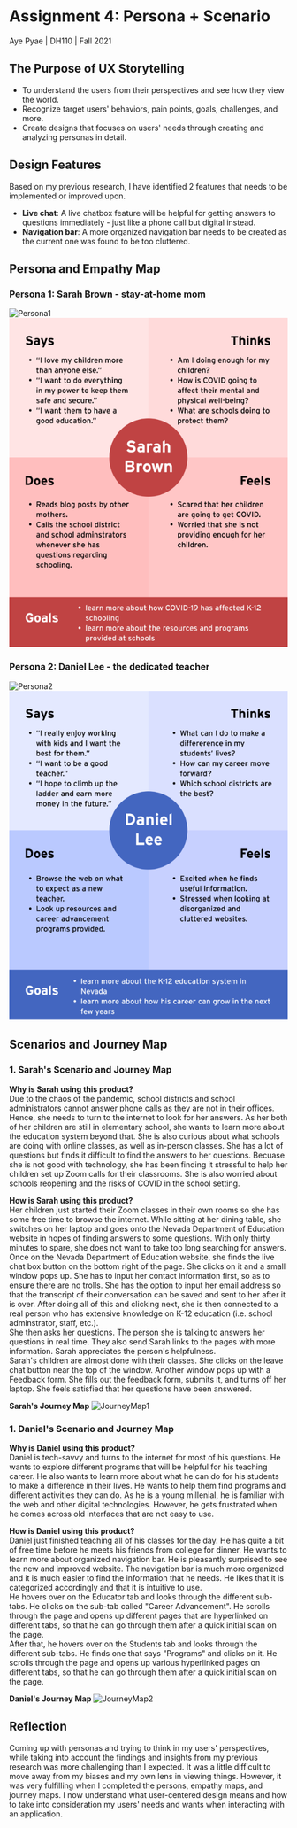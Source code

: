 # Assignment 4: Persona + Scenario
Aye Pyae | DH110 | Fall 2021

## The Purpose of UX Storytelling
- To understand the users from their perspectives and see how they view the world.
- Recognize target users' behaviors, pain points, goals, challenges, and more.
- Create designs that focuses on users' needs through creating and analyzing personas in detail.

## Design Features
Based on my previous research, I have identified 2 features that needs to be implemented or improved upon.
- **Live chat**: A live chatbox feature will be helpful for getting answers to questions immediately - just like a phone call but digital instead.
- **Navigation bar**: A more organized navigation bar needs to be created as the current one was found to be too cluttered.

## Persona and Empathy Map
### **Persona 1: Sarah Brown - stay-at-home mom**

![Persona1](https://user-images.githubusercontent.com/91553011/138891357-aba2c7a9-1d24-4255-aed4-f5c7c611afe3.png)
![SarahEmpathyMap](EmpathyMap1.png)

### **Persona 2: Daniel Lee - the dedicated teacher** 

![Persona2](https://user-images.githubusercontent.com/91553011/138891674-86bb229b-3ba9-4f9a-b75b-1ad6badb6643.png)
![DanielEmpathyMap](EmpathyMap2.png)

## Scenarios and Journey Map
### 1. Sarah's Scenario and Journey Map
**Why is Sarah using this product?**  
Due to the chaos of the pandemic, school districts and school administrators cannot answer phone calls as they are not in their offices. Hence, she needs to turn to the internet to look for her answers. As her both of her children are still in elementary school, she wants to learn more about the education system beyond that. She is also curious about what schools are doing with online classes, as well as in-person classes. She has a lot of questions but finds it difficult to find the answers to her questions. Becuase she is not good with technology, she has been finding it stressful to help her children set up Zoom calls for their classrooms. She is also worried about schools reopening and the risks of COVID in the school setting.

**How is Sarah using this product?**  
Her children just started their Zoom classes in their own rooms so she has some free time to browse the internet. While sitting at her dining table, she switches on her laptop and goes onto the Nevada Department of Education website in hopes of finding answers to some questions. With only thirty minutes to spare, she does not want to take too long searching for answers.  
Once on the Nevada Department of Education website, she finds the live chat box button on the bottom right of the page. She clicks on it and a small window pops up. She has to input her contact information first, so as to ensure there are no trolls. She has the option to input her email address so that the transcript of their conversation can be saved and sent to her after it is over. After doing all of this and clicking next, she is then connected to a real person who has extensive knowledge on K-12 education (i.e. school adminstrator, staff, etc.).    
She then asks her questions. The person she is talking to answers her questions in real time. They also send Sarah links to the pages with more information. Sarah appreciates the person's helpfulness.  
Sarah's children are almost done with their classes. She clicks on the leave chat button near the top of the window. Another window pops up with a Feedback form. 
She fills out the feedback form, submits it, and turns off her laptop. She feels satisfied that her questions have been answered. 

**Sarah's Journey Map**
![JourneyMap1](https://user-images.githubusercontent.com/91553011/138904131-2d0a7d39-4fd9-4584-9051-e32998c3770e.png)


### 1. Daniel's Scenario and Journey Map
**Why is Daniel using this product?**  
Daniel is tech-savvy and turns to the internet for most of his questions. He wants to explore different programs that will be helpful for his teaching career. He also wants to learn more about what he can do for his students to make a difference in their lives. He wants to help them find programs and different activities they can do. As he is a young millenial, he is familiar with the web and other digital technologies. However, he gets frustrated when he comes across old interfaces that are not easy to use.

**How is Daniel using this product?**  
Daniel just finished teaching all of his classes for the day. He has quite a bit of free time before he meets his friends from college for dinner. He wants to learn more about organized navigation bar. He is pleasantly surprised to see the new and improved website. The navigation bar is much more organized and it is much easier to find the information that he needs. He likes that it is categorized accordingly and that it is intuitive to use.  
He hovers over on the Educator tab and looks through the different sub-tabs. He clicks on the sub-tab called "Career Advancement". He scrolls through the page and opens up different pages that are hyperlinked on different tabs, so that he can go through them after a quick initial scan on the page.  
After that, he hovers over on the Students tab and looks through the different sub-tabs. He finds one that says "Programs" and clicks on it. He scrolls through the page and opens up various hyperlinked pages on different tabs, so that he can go through them after a quick initial scan on the page.  

**Daniel's Journey Map**
![JourneyMap2](https://user-images.githubusercontent.com/91553011/138904148-b4c50086-c419-4c23-9895-bcc6a4144024.png)

## Reflection
Coming up with personas and trying to think in my users' perspectives, while taking into account the findings and insights from my previous research was more challenging than I expected. It was a little difficult to move away from my biases and my own lens in viewing things. However, it was very fulfilling when I completed the persons, empathy maps, and journey maps. I now understand what user-centered design means and how to take into consideration my users' needs and wants when interacting with an application.
